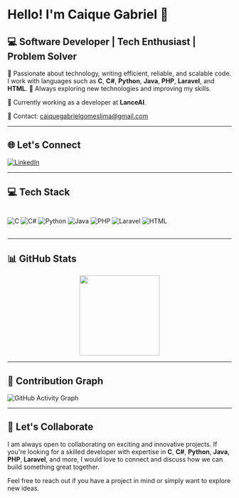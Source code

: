 # Hello! I'm Caique Gabriel 👋

## 💻 Software Developer | Tech Enthusiast | Problem Solver

🔹 Passionate about technology, writing efficient, reliable, and scalable code. I work with languages such as **C**, **C#**, **Python**, **Java**, **PHP**, **Laravel**, and **HTML**. 🚀 Always exploring new technologies and improving my skills.

💼 Currently working as a developer at **LanceAI**.

📩 Contact: [caiquegabrielgomeslima@gmail.com](mailto:caiquegabrielgomeslima@gmail.com)

---

## 🌐 Let's Connect
[![LinkedIn](https://img.shields.io/badge/LinkedIn-0077B5?style=for-the-badge&logo=linkedin&logoColor=white)](https://www.linkedin.com/in/caique-gabriel-gomes-lima-b68943213/)

---

## 💻 Tech Stack
<div style="display: inline_block"><br/>
  <img align="center" alt="C" src="https://img.shields.io/badge/C-A8B9CC?style=for-the-badge&logo=c&logoColor=white">
  <img align="center" alt="C#" src="https://img.shields.io/badge/C%23-239120?style=for-the-badge&logo=c-sharp&logoColor=white">
  <img align="center" alt="Python" src="https://img.shields.io/badge/Python-3776AB?style=for-the-badge&logo=python&logoColor=white">
  <img align="center" alt="Java" src="https://img.shields.io/badge/Java-007396?style=for-the-badge&logo=java&logoColor=white">
  <img align="center" alt="PHP" src="https://img.shields.io/badge/PHP-777BB4?style=for-the-badge&logo=php&logoColor=white">
  <img align="center" alt="Laravel" src="https://img.shields.io/badge/Laravel-FF2D20?style=for-the-badge&logo=laravel&logoColor=white">
  <img align="center" alt="HTML" src="https://img.shields.io/badge/HTML-E34F26?style=for-the-badge&logo=html5&logoColor=white">
</div><br/>

---

## 📊 GitHub Stats
<div align="center">
  <img height="180em" src="https://github-readme-stats.vercel.app/api?username=Ca1queGabriel&show_icons=true&theme=radical&include_all_commits=true&count_private=true"/>
</div>

---

## 🚀 Contribution Graph
![GitHub Activity Graph](https://github-readme-activity-graph.vercel.app/graph?username=Ca1queGabriel&theme=radical)

---

## 🤝 Let's Collaborate
I am always open to collaborating on exciting and innovative projects. If you're looking for a skilled developer with expertise in **C**, **C#**, **Python**, **Java**, **PHP**, **Laravel**, and more, I would love to connect and discuss how we can build something great together.

Feel free to reach out if you have a project in mind or simply want to explore new ideas.
